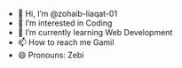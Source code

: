 - 👋 Hi, I’m @zohaib-liaqat-01
- 👀 I’m interested in Coding
- 🌱 I’m currently learning Web Development
- 📫 How to reach me Gamil
- 😄 Pronouns: Zebi

<!---
zohaib-liaqat-01/zohaib-liaqat-01 is a ✨ special ✨ repository because its `README.md` (this file) appears on your GitHub profile.
You can click the Preview link to take a look at your changes.
--->
